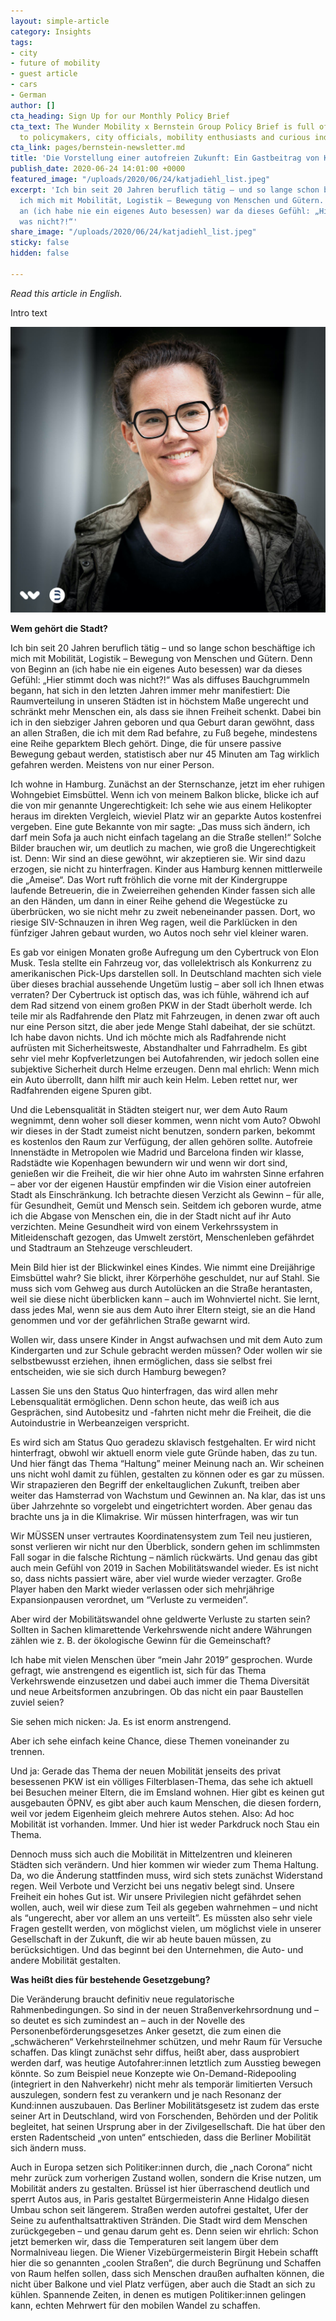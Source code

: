 ```yaml
---
layout: simple-article
category: Insights
tags:
- city
- future of mobility
- guest article
- cars
- German
author: []
cta_heading: Sign Up for our Monthly Policy Brief
cta_text: The Wunder Mobility x Bernstein Group Policy Brief is full of articles relevant
  to policymakers, city officials, mobility enthusiasts and curious industry followers.
cta_link: pages/bernstein-newsletter.md
title: 'Die Vorstellung einer autofreien Zukunft: Ein Gastbeitrag von Katja Diehl'
publish_date: 2020-06-24 14:01:00 +0000
featured_image: "/uploads/2020/06/24/katjadiehl_list.jpeg"
excerpt: 'Ich bin seit 20 Jahren beruflich tätig – und so lange schon beschäftige
  ich mich mit Mobilität, Logistik – Bewegung von Menschen und Gütern. Denn von Beginn
  an (ich habe nie ein eigenes Auto besessen) war da dieses Gefühl: „Hier stimmt doch
  was nicht?!“'
share_image: "/uploads/2020/06/24/katjadiehl_list.jpeg"
sticky: false
hidden: false

---
```

_Read this article in English._

Intro text

![](/uploads/2020/06/24/katjadiehl_body.jpg)

**Wem gehört die Stadt?**

Ich bin seit 20 Jahren beruflich tätig – und so lange schon beschäftige ich mich mit Mobilität, Logistik – Bewegung von Menschen und Gütern. Denn von Beginn an (ich habe nie ein eigenes Auto besessen) war da dieses Gefühl: „Hier stimmt doch was nicht?!“ Was als diffuses Bauchgrummeln begann, hat sich in den letzten Jahren immer mehr manifestiert: Die Raumverteilung in unseren Städten ist in höchstem Maße ungerecht und schränkt mehr Menschen ein, als dass sie ihnen Freiheit schenkt. Dabei bin ich in den siebziger Jahren geboren und qua Geburt daran gewöhnt, dass an allen Straßen, die ich mit dem Rad befahre, zu Fuß begehe, mindestens eine Reihe geparktem Blech gehört. Dinge, die für unsere passive Bewegung gebaut werden, statistisch aber nur 45 Minuten am Tag wirklich gefahren werden. Meistens von nur einer Person.

Ich wohne in Hamburg. Zunächst an der Sternschanze, jetzt im eher ruhigen Wohngebiet Eimsbüttel. Wenn ich von meinem Balkon blicke, blicke ich auf die von mir genannte Ungerechtigkeit: Ich sehe wie aus einem Helikopter heraus im direkten Vergleich, wieviel Platz wir an geparkte Autos kostenfrei vergeben. Eine gute Bekannte von mir sagte: „Das muss sich ändern, ich darf mein Sofa ja auch nicht einfach tagelang an die Straße stellen!“ Solche Bilder brauchen wir, um deutlich zu machen, wie groß die Ungerechtigkeit ist. Denn: Wir sind an diese gewöhnt, wir akzeptieren sie. Wir sind dazu erzogen, sie nicht zu hinterfragen. Kinder aus Hamburg kennen mittlerweile die „Ameise“. Das Wort ruft fröhlich die vorne mit der Kindergruppe laufende Betreuerin, die in Zweierreihen gehenden Kinder fassen sich alle an den Händen, um dann in einer Reihe gehend die Wegestücke zu überbrücken, wo sie nicht mehr zu zweit nebeneinander passen. Dort, wo riesige SIV-Schnauzen in ihren Weg ragen, weil die Parklücken in den fünfziger Jahren gebaut wurden, wo Autos noch sehr viel kleiner waren.

Es gab vor einigen Monaten große Aufregung um den Cybertruck von Elon Musk. Tesla stellte ein Fahrzeug vor, das vollelektrisch als Konkurrenz zu amerikanischen Pick-Ups darstellen soll. In Deutschland machten sich viele über dieses brachial aussehende Ungetüm lustig – aber soll ich Ihnen etwas verraten? Der Cybertruck ist optisch das, was ich fühle, während ich auf dem Rad sitzend von einem großen PKW in der Stadt überholt werde. Ich teile mir als Radfahrende den Platz mit Fahrzeugen, in denen zwar oft auch nur eine Person sitzt, die aber jede Menge Stahl dabeihat, der sie schützt. Ich habe davon nichts. Und ich möchte mich als Radfahrende nicht aufrüsten mit Sicherheitsweste, Abstandhalter und Fahrradhelm. Es gibt sehr viel mehr Kopfverletzungen bei Autofahrenden, wir jedoch sollen eine subjektive Sicherheit durch Helme erzeugen. Denn mal ehrlich: Wenn mich ein Auto überrollt, dann hilft mir auch kein Helm. Leben rettet nur, wer Radfahrenden eigene Spuren gibt.

Und die Lebensqualität in Städten steigert nur, wer dem Auto Raum wegnimmt, denn woher soll dieser kommen, wenn nicht vom Auto? Obwohl wir dieses in der Stadt zumeist nicht benutzen, sondern parken, bekommt es kostenlos den Raum zur Verfügung, der allen gehören sollte. Autofreie Innenstädte in Metropolen wie Madrid und Barcelona finden wir klasse, Radstädte wie Kopenhagen bewundern wir und wenn wir dort sind, genießen wir die Freiheit, die wir hier ohne Auto im wahrsten Sinne erfahren – aber vor der eigenen Haustür empfinden wir die Vision einer autofreien Stadt als Einschränkung. Ich betrachte diesen Verzicht als Gewinn – für alle, für Gesundheit, Gemüt und Mensch sein. Seitdem ich geboren wurde, atme ich die Abgase von Menschen ein, die in der Stadt nicht auf ihr Auto verzichten. Meine Gesundheit wird von einem Verkehrssystem in Mitleidenschaft gezogen, das Umwelt zerstört, Menschenleben gefährdet und Stadtraum an Stehzeuge verschleudert.

Mein Bild hier ist der Blickwinkel eines Kindes. Wie nimmt eine Dreijährige Eimsbüttel wahr? Sie blickt, ihrer Körperhöhe geschuldet, nur auf Stahl. Sie muss sich vom Gehweg aus durch Autolücken an die Straße herantasten, weil sie diese nicht überblicken kann – auch im Wohnviertel nicht. Sie lernt, dass jedes Mal, wenn sie aus dem Auto ihrer Eltern steigt, sie an die Hand genommen und vor der gefährlichen Straße gewarnt wird.

Wollen wir, dass unsere Kinder in Angst aufwachsen und mit dem Auto zum Kindergarten und zur Schule gebracht werden müssen? Oder wollen wir sie selbstbewusst erziehen, ihnen ermöglichen, dass sie selbst frei entscheiden, wie sie sich durch Hamburg bewegen?

Lassen Sie uns den Status Quo hinterfragen, das wird allen mehr Lebensqualität ermöglichen. Denn schon heute, das weiß ich aus Gesprächen, sind Autobesitz und -fahrten nicht mehr die Freiheit, die die Autoindustrie in Werbeanzeigen verspricht.

Es wird sich am Status Quo geradezu sklavisch festgehalten. Er wird nicht hinterfragt, obwohl wir aktuell enorm viele gute Gründe haben, das zu tun.  
 Und hier fängt das Thema “Haltung” meiner Meinung nach an. Wir scheinen uns nicht wohl damit zu fühlen, gestalten zu können oder es gar zu müssen. Wir strapazieren den Begriff der enkeltauglichen Zukunft, treiben aber weiter das Hamsterrad von Wachstum und Gewinnen an. Na klar, das ist uns über Jahrzehnte so vorgelebt und eingetrichtert worden. Aber genau das brachte uns ja in die Klimakrise. Wir müssen hinterfragen, was wir tun

Wir MÜSSEN unser vertrautes Koordinatensystem zum Teil neu justieren, sonst verlieren wir nicht nur den Überblick, sondern gehen im schlimmsten Fall sogar in die falsche Richtung – nämlich rückwärts. Und genau das gibt auch mein Gefühl von 2019 in Sachen Mobilitätswandel wieder. Es ist nicht so, dass nichts passiert wäre, aber viel wurde wieder verzagter. Große Player haben den Markt wieder verlassen oder sich mehrjährige Expansionpausen verordnet, um “Verluste zu vermeiden”.

Aber wird der Mobilitätswandel ohne geldwerte Verluste zu starten sein? Sollten in Sachen klimarettende Verkehrswende nicht andere Währungen zählen wie z. B. der ökologische Gewinn für die Gemeinschaft?

Ich habe mit vielen Menschen über “mein Jahr 2019” gesprochen. Wurde gefragt, wie anstrengend es eigentlich ist, sich für das Thema Verkehrswende einzusetzen und dabei auch immer die Thema Diversität und neue Arbeitsformen anzubringen. Ob das nicht ein paar Baustellen zuviel seien?

Sie sehen mich nicken: Ja. Es ist enorm anstrengend.

Aber ich sehe einfach keine Chance, diese Themen voneinander zu trennen.

Und ja: Gerade das Thema der neuen Mobilität jenseits des privat besessenen PKW ist ein völliges Filterblasen-Thema, das sehe ich aktuell bei Besuchen meiner Eltern, die im Emsland wohnen. Hier gibt es keinen gut ausgebauten ÖPNV, es gibt aber auch kaum Menschen, die diesen fordern, weil vor jedem Eigenheim gleich mehrere Autos stehen. Also: Ad hoc Mobilität ist vorhanden. Immer. Und hier ist weder Parkdruck noch Stau ein Thema.

Dennoch muss sich auch die Mobilität in Mittelzentren und kleineren Städten sich verändern. Und hier kommen wir wieder zum Thema Haltung. Da, wo die Änderung stattfinden muss, wird sich stets zunächst Widerstand regen. Weil Verbote und Verzicht bei uns negativ belegt sind. Unsere Freiheit ein hohes Gut ist. Wir unsere Privilegien nicht gefährdet sehen wollen, auch, weil wir diese zum Teil als gegeben wahrnehmen – und nicht als “ungerecht, aber vor allem an uns verteilt”. Es müssten also sehr viele Fragen gestellt werden, von möglichst vielen, um möglichst viele in unserer Gesellschaft in der Zukunft, die wir ab heute bauen müssen, zu berücksichtigen. Und das beginnt bei den Unternehmen, die Auto- und andere Mobilität gestalten.

**Was heißt dies für bestehende Gesetzgebung?**

Die Veränderung braucht definitiv neue regulatorische Rahmenbedingungen. So sind in der neuen Straßenverkehrsordnung und – so deutet es sich zumindest an – auch in der Novelle des Personenbeförderungsgesetzes Anker gesetzt, die zum einen die „schwächeren“ Verkehrsteilnehmer schützen, und mehr Raum für Versuche schaffen. Das klingt zunächst sehr diffus, heißt aber, dass ausprobiert werden darf, was heutige Autofahrer:innen letztlich zum Ausstieg bewegen könnte. So zum Beispiel neue Konzepte wie On-Demand-Ridepooling (integriert in den Nahverkehr) nicht mehr als temporär limitierten Versuch auszulegen, sondern fest zu verankern und je nach Resonanz der Kund:innen auszubauen. Das Berliner Mobilitätsgesetz ist zudem das erste seiner Art in Deutschland, wird von Forschenden, Behörden und der Politik begleitet, hat seinen Ursprung aber in der Zivilgesellschaft. Die hat über den ersten Radentscheid „von unten“ entschieden, dass die Berliner Mobilität sich ändern muss.

Auch in Europa setzen sich Politiker:innen durch, die „nach Corona“ nicht mehr zurück zum vorherigen Zustand wollen, sondern die Krise nutzen, um Mobilität anders zu gestalten. Brüssel ist hier überraschend deutlich und sperrt Autos aus, in Paris gestaltet Bürgermeisterin Anne Hidalgo diesen Umbau schon seit längerem. Straßen werden autofrei gestaltet, Ufer der Seine zu aufenthaltsattraktiven Stränden. Die Stadt wird dem Menschen zurückgegeben – und genau darum geht es. Denn seien wir ehrlich: Schon jetzt bemerken wir, dass die Temperaturen seit langem über dem Normalniveau liegen. Die Wiener Vizebürgermeisterin Birgit Hebein schafft hier die so genannten „coolen Straßen“, die durch Begrünung und Schaffen von Raum helfen sollen, dass sich Menschen draußen aufhalten können, die nicht über Balkone und viel Platz verfügen, aber auch die Stadt an sich zu kühlen. Spannende Zeiten, in denen es mutigen Politiker:innen gelingen kann, echten Mehrwert für den mobilen Wandel zu schaffen.